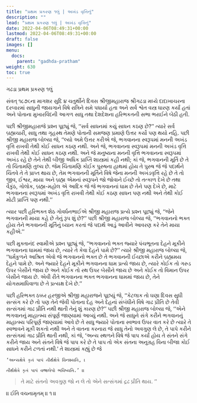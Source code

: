 ```yaml
---
title: "પ્રથમ પ્રકરણ ૧લું | અખંડ વૃત્તિનું"
description: ""
lead: "પ્રથમ પ્રકરણ ૧લું | અખંડ વૃત્તિનું"
date: 2022-04-06T08:49:31+00:00
lastmod: 2022-04-06T08:49:31+00:00
draft: false
images: []
menu:
  docs:
    parent: "gadhda-pratham"
weight: 630
toc: true
---
```


ગઢડા પ્રથમ પ્રકરણ ૧લું

સંવત્‌ ૧૮૭૬ના માગશર સુદિ ૪ ચતુર્થીને દિવસ શ્રીજીમહારાજ શ્રીગઢડા મધ્યે દાદાખાચરના દરબારમાં સાધુની જાયગાને વિષે રાત્રિને સમે પધાર્યા હતા અને સર્વ શ્વેત વસ્ત્ર ધારણ કર્યાં હતાં અને પોતાના મુખારવિંદની આગળ સાધુ તથા દેશદેશના હરિભકતની સભા ભરાઈને બેઠી હતી.

પછી શ્રીજીમહારાજે પ્રશ્ન પૂછ્યું જે, ‘‘સર્વ સાધનમાં કયું સાધન કઠણ છે?’’ ત્યારે સર્વ બ્રહ્મચારી, સાધુ તથા ગૃહસ્થ તેમણે પોતાની સમજણ પ્રમાણે ઉત્તર કર્યો પણ થયો નહિ. પછી શ્રીજી મહારાજ બોલ્યા જે, ‘‘લ્યો અમે ઉત્તર કરીએ જે, ભગવાનના સ્વરૂપમાં મનની અખંડ વૃત્તિ રાખવી તેથી કોઈ સાધન કઠણ નથી. અને જે, ભગવાનના સ્વરૂપમાં મનની અખંડ વૃત્તિ રાખવી તેથી કોઈ સાધન કઠણ નથી. અને જે મનુષ્યના મનની વૃત્તિ ભગવાનના સ્વરૂપમાં અખંડ રહે છે તેને તેથી બીજી અધિક પ્રાપ્તિ શાસ્ત્રમાં કહી નથી; કાં જે, ભગવાનની મૂર્તિ છે તે તો ચિંતામણિ તુલ્ય છે. જેમ ચિંતામણિ કોઈક પુરુષના હાથમાં હોય તે પુરુષ જે જે પદાર્થને ચિંતવે તે તે પ્રાપ્ત થાય છે, તેમ ભગવાનની મૂર્તિને વિષે જેના મનની અખંડવૃત્તિ રહે છે તે તો જીવ, ઈશ્વર, માયા અને બ્રહ્મ એમનાં સ્વરૂપને જો જોવાને ઈચ્છે તો તત્કાળ દેખે છે તથા વૈકુંઠ, ગોલોક, બ્રહ્મ-મહોલ એ આદિક જે જે ભગવાનનાં ધામ છે તેને પણ દેખે છે, માટે ભગવાનના સ્વરૂપમાં અખંડ વૃત્તિ રાખવી તેથી કોઈ કઠણ સાધન પણ નથી અને તેથી કોઈ મોટી પ્રાપ્તિ પણ નથી.’’

ત્યાર પછી હરિભક્ત શેઠ ગોવર્ધનભાઈએ શ્રીજી મહારાજ પ્રત્યે પ્રશ્ન પૂછ્યું જે, ‘‘જેને ભગવાનની માયા કહે છે તેનું રૂપ શું છે?’’ પછી શ્રીજી મહારાજ બોલ્યા જે, ‘‘ભગવાનનો ભક્ત હોય તેને ભગવાનની મૂર્તિનું ધ્યાન કરતાં જે પદાર્થ આડું આવીને આવરણ કરે તેને માયા કહીએ.’’

પછી મુક્તાનંદ સ્વામીએ પ્રશ્ન પૂછ્યું જે, ‘‘ભગવાનનો ભક્ત જ્યારે પંચભૂતના દેહને મૂકીને ભગવાનના ધામમાં જાય છે, ત્યારે તે કેવા દેહને પામે છે?’’ ત્યારે શ્રીજી મહારાજ બોલ્યા જે, ‘‘ધર્મકુળને આશ્રિત એવો જે ભગવાનનો ભક્ત છે તે ભગવાનની ઈચ્છાએ કરીને બ્રહ્મમય દેહને પામે છે. અને જ્યારે દેહને મૂકીને ભગવાનના ધામ પ્રત્યે જાય છે, ત્યારે કોઈક તો ગરુડ ઉપર બેસીને જાય છે અને કોઈક તો રથ ઉપર બેસીને જાય છે અને કોઈક તો વિમાન ઉપર બેસીને જાય છે. એવી રીતે ભગવાનના ભક્ત ભગવાનના ધામમાં જાય છે, તેને યોગસમાધિવાળા છે તે પ્રત્યક્ષ દેખે છે.’’

પછી હરિભક્ત ઠક્કર હરજીએ શ્રીજી મહારાજને પૂછયું જે, ‘‘કેટલાક તો ઘણા દિવસ સુધી સત્સંગ કરે છે તો પણ તેને જેવી પોતાના દેહ અને દેહનાં સંબંધીને વિષે ગાઢ પ્રીતિ છે તેવી સત્સંગમાં ગાઢ પ્રીતિ નથી થાતી તેનું શું કારણ છે?’’ પછી શ્રીજી મહારાજ બોલ્યા જે, ‘‘એને ભગવાનનું માહાત્મ્ય સંપૂર્ણ જાણ્યામાં આવ્યું નથી. અને જે સાધુને સંગે કરીને ભગવાનનું માહાત્મ્ય પરિપૂર્ણ જાણ્યામાં આવે છે તે સાધુ જ્યારે પોતાના સ્વભાવ ઉપર વાત કરે છે ત્યારે તે સ્વભાવને મૂકી શકતો નથી અને તે વાતના કરનારા જે સાધુ તેનો અવગુણ લે છે, તે પાપે કરીને સત્સંગમાં ગાઢ પ્રીતિ થાતી નથી, કાં જે, ‘અન્ય સ્થળને વિષે જે પાપ કર્યાં હોય તે સંતને સંગે કરીને જાય અને સંતને વિષે જે પાપ કરે છે તે પાપ તો એક સંતના અનુગ્રહ વિના બીજા કોઈ સાધને કરીને ટળતાં નથી.’ તે શાસ્ત્રમાં કહ્યું છે જે

```
‘અન્યક્ષેત્રે કૃતં પાપં તીર્થક્ષેત્રે વિનશ્યતિ, ।

તીર્થક્ષેત્રે કૃતં પાપં વજ્રલેપો ભવિષ્યતિ.’ ।। 
```

> તે માટે સંતનો અવગુણ જો ન લે તો એને સત્સંગમાં દ્રઢ પ્રીતિ થાય. ’’


।। ઈતિ વચનામૃતમ્‌ ।। ૧ ।।